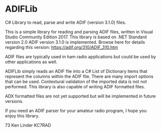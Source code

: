 # ADIFLib
C# Library to read, parse and write ADIF (version 3.1.0) files.   

This is a simple library for reading and parsing ADIF files, written in Visual Studio Community Edition 2017.  This library is based on .NET Standard version 2.0  ADIF version 3.1.0 is implemented.  Browse here for details regarding this version: https://adif.org/310/ADIF_310.htm

ADIF files are typically used in ham radio applications but could be used by other applications as well.  

ADIFLib simply reads an ADIF file into a C# List of Dictionary items that represent the columns within the ADIF file.  There are many import options that can be used.  Contextural validation of the imported data is not not performed.  This library is also capable of writing ADIF formatted files.

ADX formatted files are not yet supported but will be implemented in future versions.

If you need an ADIF parser for your amateur radio program, I hope you enjoy this library.  

73
Ken Linder
KC7RAD
